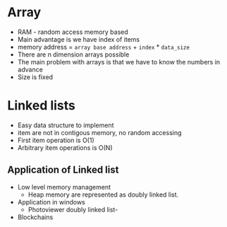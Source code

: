 # Array
- RAM - random access memory based
- Main advantage is we have index of items
- memory address = `array base address` + `index` * `data_size`
- There are n dimension arrays possible
- The main problem with arrays is that we have to know the numbers in advance
- Size is fixed

# Linked lists
- Easy data structure to implement
- item are not in contigous memory, no random accessing
- First item operation is O(1)
- Arbitrary item operations is O(N)


## Application of Linked list
- Low level memory management
  - Heap memory are represented as doubly linked list.
- Application in windows
  - Photoviewer doubly linked list-
- Blockchains